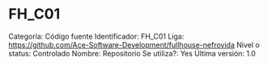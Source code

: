 # FH_C01

Categoría: Código fuente
Identificador: FH_C01
Liga: https://github.com/Ace-Software-Development/fullhouse-nefrovida
Nivel o status: Controlado
Nombre: Repositorio
Se utiliza?: Yes
Última versión: 1.0
